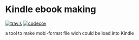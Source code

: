 # Kindle ebook making

[![travis](https://api.travis-ci.org/jachinlin/kindle_maker.svg?branch=master)](https://api.travis-ci.org/jachinlin/kindle_maker)
[![codecov](https://codecov.io/gh/jachinlin/kindle_maker/branch/master/graph/badge.svg)](https://codecov.io/gh/jachinlin/kindle_maker)

a tool to make mobi-format file wich could be load into Kindle
